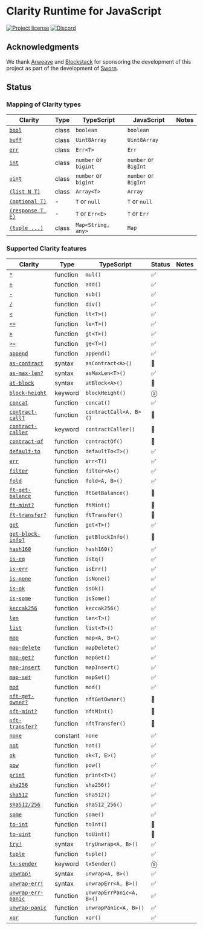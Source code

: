 # Clarity Runtime for JavaScript

[![Project license](https://img.shields.io/badge/license-Public%20Domain-blue.svg)](https://unlicense.org)
[![Discord](https://img.shields.io/discord/755852964513579099?label=discord)](https://discord.gg/vNF5a3M)

## Acknowledgments

We thank [Arweave] and [Blockstack] for sponsoring the development of this
project as part of the development of [Sworn].

[Arweave]:    https://arweave.org
[Blockstack]: https://blockstack.org
[Sworn]:      https://github.com/weavery/sworn

## Status

### Mapping of Clarity types

Clarity | Type | TypeScript | JavaScript | Notes
------- | ---- | ---------- | ---------- | -----
[`bool`](https://docs.blockstack.org/references/language-clarity#clarity-type-system) | class | `boolean` | `boolean` |
[`buff`](https://docs.blockstack.org/references/language-clarity#clarity-type-system) | class | `Uint8Array` | `Uint8Array` |
[`err`](https://docs.blockstack.org/references/language-clarity#clarity-type-system) | class | `Err<T>` | `Err` |
[`int`](https://docs.blockstack.org/references/language-clarity#clarity-type-system) | class | `number` or `bigint` | `number` or `BigInt` |
[`uint`](https://docs.blockstack.org/references/language-clarity#clarity-type-system) | class | `number` or `bigint` | `number` or `BigInt` |
[`(list N T)`](https://docs.blockstack.org/references/language-clarity#clarity-type-system) | class | `Array<T>` | `Array` |
[`(optional T)`](https://docs.blockstack.org/references/language-clarity#clarity-type-system) | - | `T` or `null` | `T` or `null` |
[`(response T E)`](https://docs.blockstack.org/references/language-clarity#clarity-type-system) | - | `T` or `Err<E>` | `T` or `Err` |
[`(tuple ...)`](https://docs.blockstack.org/references/language-clarity#clarity-type-system) | class | `Map<String, any>` | `Map` |

### Supported Clarity features

Clarity | Type | TypeScript | Status | Notes
------- | ---- | ---------- | ------ | -----
[`*`](https://docs.blockstack.org/references/language-clarity#-multiply) | function | `mul()` | ✅ |
[`+`](https://docs.blockstack.org/references/language-clarity#-add) | function | `add()` | ✅ |
[`-`](https://docs.blockstack.org/references/language-clarity#--subtract) | function | `sub()` | ✅ |
[`/`](https://docs.blockstack.org/references/language-clarity#-divide) | function | `div()` | ✅ |
[`<`](https://docs.blockstack.org/references/language-clarity#-less-than) | function | `lt<T>()` | ✅ |
[`<=`](https://docs.blockstack.org/references/language-clarity#-less-than-or-equal) | function | `le<T>()` | ✅ |
[`>`](https://docs.blockstack.org/references/language-clarity#-greater-than) | function | `gt<T>()` | ✅ |
[`>=`](https://docs.blockstack.org/references/language-clarity#-greater-than-or-equal) | function | `ge<T>()` | ✅ |
[`append`](https://docs.blockstack.org/references/language-clarity#append) | function | `append()` | ✅ |
[`as-contract`](https://docs.blockstack.org/references/language-clarity#as-contract) | syntax | `asContract<A>()` | 🚧 |
[`as-max-len?`](https://docs.blockstack.org/references/language-clarity#as-max-len) | syntax | `asMaxLen<T>()` | ✅ |
[`at-block`](https://docs.blockstack.org/references/language-clarity#at-block) | syntax | `atBlock<A>()` | 🚧 |
[`block-height`](https://docs.blockstack.org/references/language-clarity#block-height) | keyword | `blockHeight()` | ⓐ |
[`concat`](https://docs.blockstack.org/references/language-clarity#concat) | function | `concat()` | ✅ |
[`contract-call?`](https://docs.blockstack.org/references/language-clarity#contract-call) | function | `contractCall<A, B>()` | 🚧 |
[`contract-caller`](https://docs.blockstack.org/references/language-clarity#contract-caller) | keyword | `contractCaller()` | 🚧 |
[`contract-of`](https://docs.blockstack.org/references/language-clarity#contract-of) | function | `contractOf()` | 🚧 |
[`default-to`](https://docs.blockstack.org/references/language-clarity#default-to) | function | `defaultTo<T>()` | ✅ |
[`err`](https://docs.blockstack.org/references/language-clarity#err) | function | `err<T()` | ✅ |
[`filter`](https://docs.blockstack.org/references/language-clarity#filter) | function | `filter<A>()` | ✅ |
[`fold`](https://docs.blockstack.org/references/language-clarity#fold) | function | `fold<A, B>()`  | ✅ |
[`ft-get-balance`](https://docs.blockstack.org/references/language-clarity#ft-get-balance) | function | `ftGetBalance()` | 🚧 |
[`ft-mint?`](https://docs.blockstack.org/references/language-clarity#ft-mint) | function | `ftMint()` | 🚧 |
[`ft-transfer?`](https://docs.blockstack.org/references/language-clarity#ft-transfer) | function | `ftTransfer()` | 🚧 |
[`get`](https://docs.blockstack.org/references/language-clarity#get) | function | `get<T>()` | ✅ |
[`get-block-info?`](https://docs.blockstack.org/references/language-clarity#get-block-info) | function | `getBlockInfo()` | 🚧 |
[`hash160`](https://docs.blockstack.org/references/language-clarity#hash160) | function | `hash160()` | ✅ |
[`is-eq`](https://docs.blockstack.org/references/language-clarity#is-eq) | function | `isEq()` | ✅ |
[`is-err`](https://docs.blockstack.org/references/language-clarity#is-err) | function | `isErr()` | ✅ |
[`is-none`](https://docs.blockstack.org/references/language-clarity#is-none) | function | `isNone()` | ✅ |
[`is-ok`](https://docs.blockstack.org/references/language-clarity#is-ok) | function | `isOk()` | ✅ |
[`is-some`](https://docs.blockstack.org/references/language-clarity#is-some) | function | `isSome()` | ✅ |
[`keccak256`](https://docs.blockstack.org/references/language-clarity#keccak256) | function | `keccak256()` | ✅ |
[`len`](https://docs.blockstack.org/references/language-clarity#len) | function | `len<T>()` | ✅ |
[`list`](https://docs.blockstack.org/references/language-clarity#list) | function | `list<T>()` | ✅ |
[`map`](https://docs.blockstack.org/references/language-clarity#map) | function | `map<A, B>()` | ✅ |
[`map-delete`](https://docs.blockstack.org/references/language-clarity#map-delete) | function | `mapDelete()` | ✅ |
[`map-get?`](https://docs.blockstack.org/references/language-clarity#map-get) | function | `mapGet()` | ✅ |
[`map-insert`](https://docs.blockstack.org/references/language-clarity#map-insert) | function | `mapInsert()` | ✅ |
[`map-set`](https://docs.blockstack.org/references/language-clarity#map-set) | function | `mapSet()` | ✅ |
[`mod`](https://docs.blockstack.org/references/language-clarity#mod) | function | `mod()` | ✅ |
[`nft-get-owner?`](https://docs.blockstack.org/references/language-clarity#nft-get-owner) | function | `nftGetOwner()` | 🚧 |
[`nft-mint?`](https://docs.blockstack.org/references/language-clarity#nft-mint) | function | `nftMint()` | 🚧 |
[`nft-transfer?`](https://docs.blockstack.org/references/language-clarity#nft-transfer) | function | `nftTransfer()` | 🚧 |
[`none`](https://docs.blockstack.org/references/language-clarity#none) | constant | `none` | ✅ |
[`not`](https://docs.blockstack.org/references/language-clarity#not) | function | `not()` | ✅ |
[`ok`](https://docs.blockstack.org/references/language-clarity#ok) | function | `ok<T, E>()` | ✅ |
[`pow`](https://docs.blockstack.org/references/language-clarity#pow) | function | `pow()` | ✅ |
[`print`](https://docs.blockstack.org/references/language-clarity#print) | function | `print<T>()` | ✅ |
[`sha256`](https://docs.blockstack.org/references/language-clarity#sha256) | function | `sha256()` | ✅ |
[`sha512`](https://docs.blockstack.org/references/language-clarity#sha512) | function | `sha512()` | ✅ |
[`sha512/256`](https://docs.blockstack.org/references/language-clarity#sha512256) | function | `sha512_256()` | ✅ |
[`some`](https://docs.blockstack.org/references/language-clarity#some) | function | `some()` | ✅ |
[`to-int`](https://docs.blockstack.org/references/language-clarity#to-int) | function | `toInt()` | 🚧 |
[`to-uint`](https://docs.blockstack.org/references/language-clarity#to-uint) | function | `toUint()` | 🚧 |
[`try!`](https://docs.blockstack.org/references/language-clarity#try) | syntax | `tryUnwrap<A, B>()` | ✅ |
[`tuple`](https://docs.blockstack.org/references/language-clarity#tuple) | function | `tuple()` | ✅ |
[`tx-sender`](https://docs.blockstack.org/references/language-clarity#tx-sender) | keyword | `txSender()` | ⓐ |
[`unwrap!`](https://docs.blockstack.org/references/language-clarity#unwrap) | syntax | `unwrap<A, B>()` | ✅ |
[`unwrap-err!`](https://docs.blockstack.org/references/language-clarity#unwrap-err) | syntax | `unwrapErr<A, B>()` | ✅ |
[`unwrap-err-panic`](https://docs.blockstack.org/references/language-clarity#unwrap-err-panic) | function | `unwrapErrPanic<A, B>()` | ✅ |
[`unwrap-panic`](https://docs.blockstack.org/references/language-clarity#unwrap-panic) | function | `unwrapPanic<A, B>()` | ✅ |
[`xor`](https://docs.blockstack.org/references/language-clarity#xor) | function | `xor()` | ✅ |

